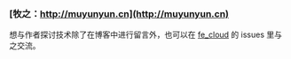 ### [牧之：http://muyunyun.cn](http://muyunyun.cn)

想与作者探讨技术除了在博客中进行留言外，也可以在 [fe_cloud](https://github.com/MuYunyun/fe_cloud) 的 issues 里与之交流。

